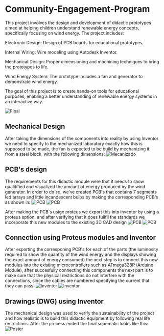 # Community-Engagement-Program
This project involves the design and development of didactic prototypes aimed at helping children understand renewable energy concepts, specifically focusing on wind energy. The project includes:

Electronic Design: Design of PCB boards for educational prototypes.

Internal Wiring: Wire modeling using Autodesk Inventor.

Mechanical Design: Proper dimensioning and machining techniques to bring the prototypes to life.

Wind Energy System: The prototype includes a fan and generator to demonstrate wind energy.

The goal of this project is to create hands-on tools for educational purposes, enabling a better understanding of renewable energy systems in an interactive way.

![Final](Pictures/8.png)
## Mechanical Design
After taking the dimensions of the components into reality by using Inventor we need to specify to the mechanized laboratory exactly how this is supposed to be made, the fan is expected to be build by mechanizing it from a steel block, with the following dimensions:
![Mecanizado](Pictures/9.png)
## PCB's design
The requirements for this didactic module were that it needs to show qualitified and visualized the amount of energy produced by the wind generator. In order to do so, we've created PCB's that contains 7 segments led arrays and little incandescent bulbs by making the corresponding PCB's as shown in:
![PCB](Pictures/6.png)
![PCB](Pictures/7.png)

After making the PCB's usign proteus we export this into inventor by using a proteus option, and after verifying that it does fullfil the standards we incorporate this new modules to the existing 3D CAD design
![PCB](Pictures/4.png)
![PCB](Pictures/5.png)

## Connection using Proteus modules and Inventor
After exporting the corresponing PCB's for each of the parts (the luminosity required to show the quantity of the wind energy and the displays showing the exact amount of energy consumed) the next step is to connect this new modules into the existing microcontrollers such as ATmega328P (Arduino Module), after succesfully connecting this components the next part is to make sure that the physical restrictions do not interfere with the connections, since the cables are numbered specifying the current that they can pass.
![Inventor](Pictures/2.png)
![Inventor](Pictures/3.png)

## Drawings (DWG) using Inventor
The mechanical design was used to verify the sustainability of the project and how realistic is to build this didactic equipment by following real life restrictions. After the process ended the final squematic looks like this:
![Poster](Pictures/1.png)


